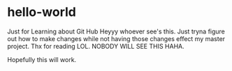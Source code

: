 # hello-world
Just for Learning about Git Hub
Heyyy whoever see's this. Just tryna figure out how to make changes while not having those changes effect my master project. Thx for reading LOL.  NOBODY WILL SEE THIS HAHA. 


Hopefully this will work.
